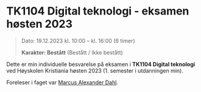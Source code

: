# TK1104 Digital teknologi - eksamen høsten 2023

> Dato: 19.12.2023 kl. 10:00 – kl. 16:00 (6 timer)
>
> **Karakter: Bestått** (Bestått / Ikke bestått)

Dette er min individuelle besvarelse på eksamen i **TK1104 Digital teknologi** ved Høyskolen Kristiania høsten 2023 (1. semester i utdanningen min).

Foreleser i faget var [Marcus Alexander Dahl](https://www.linkedin.com/in/marcus-alexander-dahl/).
